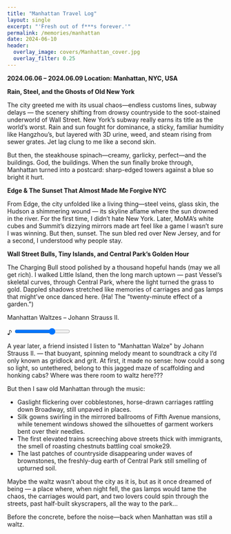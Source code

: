 ```yaml
---
title: "Manhattan Travel Log"
layout: single
excerpt: "'Fresh out of f***s forever.'"
permalink: /memories/manhattan
date: 2024-06-10
header:
  overlay_image: covers/Manhattan_cover.jpg
  overlay_filter: 0.25
---
```


**2024.06.06 – 2024.06.09 Location: Manhattan, NYC, USA**

**Rain, Steel, and the Ghosts of Old New York**

The city greeted me with its usual chaos—endless customs lines, subway delays — the scenery shifting from drowsy countryside to the soot-stained underworld of Wall Street. New York’s subway really earns its title as the world’s worst. Rain and sun fought for dominance, a sticky, familiar humidity like Hangzhou’s, but layered with 3D urine, weed, and steam rising from sewer grates. Jet lag clung to me like a second skin.

But then, the steakhouse spinach—creamy, garlicky, perfect—and the buildings. God, the buildings. When the sun finally broke through, Manhattan turned into a postcard: sharp-edged towers against a blue so bright it hurt.


**Edge & The Sunset That Almost Made Me Forgive NYC**

From Edge, the city unfolded like a living thing—steel veins, glass skin, the Hudson a shimmering wound — its skyline aflame where the sun drowned in the river. For the first time, I didn’t hate New York. Later, MoMA’s white cubes and Summit’s dizzying mirrors made art feel like a game I wasn’t sure I was winning. But then, sunset. The sun bled red over New Jersey, and for a second, I understood why people stay.


**Wall Street Bulls, Tiny Islands, and Central Park’s Golden Hour**

The Charging Bull stood polished by a thousand hopeful hands (may we all get rich). I walked Little Island, then the long march uptown — past Vessel’s skeletal curves, through Central Park, where the light turned the grass to gold. Dappled shadows stretched like memories of carriages and gas lamps that might’ve once danced here. (Ha! The "twenty-minute effect of a garden.")

<!-- 
<div class="music-player">
  <div class="player-card" style="background-image: url('/images/covers/Manhattan_cover.jpg')">
    <div class="background-blur"></div>
    <div class="player-overlay">
      <div class="player-controls">
        <div class="song-info">
          <p>Manhattan Waltzes - Johann Strauss II.</p>
        </div>
        <div class="volume-control">
          <span>♪</span>
          <input type="range" class="volume-slider" min="0" max="1" step="0.01" value="0.7">
        </div>
      </div>
      <div class="progress-container">
        <div class="progress-bar"></div>
      </div>
    </div>
  </div>
  <audio class="audio-element">
    <source src="/audios/Manhattan_waltzes.mp3" type="audio/mpeg">
    Your browser does not support the audio element.
  </audio>
</div> -->

<div class="music-player"> <div class="player-card" style="background-image: url('{{ site.baseurl }}/images/covers/Manhattan_cover.jpg')"> <div class="background-blur"></div> <div class="player-overlay"> <div class="player-controls"> <div class="song-info"> <p>Manhattan Waltzes – Johann Strauss II.</p> </div> <div class="volume-control"> <span>♪</span> <input type="range" class="volume-slider" min="0" max="1" step="0.01" value="0.7"> </div> </div> <div class="progress-container"> <div class="progress-bar"></div> </div> </div> </div> <audio class="audio-element" preload="auto"> <source src="{{ site.baseurl }}/audios/Manhattan_waltzes.mp3" type="audio/mpeg"> <source src="{{ site.baseurl }}/audios/Manhattan_waltzes.ogg" type="audio/ogg"> Your browser does not support the audio element. </audio> </div>

<script>
document.querySelectorAll('.music-player').forEach(player => {
  const audio = player.querySelector('.audio-element') || player.querySelector('audio');
  const progressBar = player.querySelector('.progress-bar');
  const progressContainer = player.querySelector('.progress-container');
  const volumeSlider = player.querySelector('.volume-slider');

  if (!audio) {
    console.error('Audio element not found in player');
    return;
  }

  // Initialize volume
  audio.volume = volumeSlider ? volumeSlider.value : 0.7;

  // Add playing class management
  audio.addEventListener('play', () => {
    player.classList.add('playing');
  });

  audio.addEventListener('pause', () => {
    player.classList.remove('playing');
  });

  audio.addEventListener('ended', () => {
    player.classList.remove('playing');
  });

  // Play/Pause on click
  player.addEventListener('click', (e) => {
    if (!e.target.closest('.progress-container') && !e.target.closest('.volume-control')) {
      console.log('Player clicked, audio paused:', audio.paused);
      if (audio.paused) {
        audio.play().catch(error => {
          console.error('Playback failed:', error);
        });
      } else {
        audio.pause();
      }
    }
  });

  // Progress bar updates
  audio.addEventListener('timeupdate', () => {
    if (audio.duration) {
      const progress = (audio.currentTime / audio.duration) * 100;
      progressBar.style.width = `${progress}%`;
    }
  });

  // Click to seek
  if (progressContainer) {
    progressContainer.addEventListener('click', (e) => {
      const rect = progressContainer.getBoundingClientRect();
      const clickX = e.clientX - rect.left;
      const clickRatio = clickX / rect.width;
      if (audio.duration) {
        audio.currentTime = clickRatio * audio.duration;
      }
    });
  }

  // Volume control
  if (volumeSlider) {
    volumeSlider.addEventListener('input', () => {
      audio.volume = volumeSlider.value;
    });
  }

  // Error handling
  audio.addEventListener('error', (e) => {
    console.error('Audio error:', e);
    console.error('Error details:', audio.error);
  });

  // Loading states
  audio.addEventListener('loadstart', () => {
    console.log('Audio loading started');
  });

  audio.addEventListener('canplaythrough', () => {
    console.log('Audio can play through');
  });
});
</script>



A year later, a friend insisted I listen to "Manhattan Walze" by Johann Strauss II. — that buoyant, spinning melody meant to soundtrack a city I’d only known as gridlock and grit. At first, it made no sense: how could a song so light, so untethered, belong to this jagged maze of scaffolding and honking cabs? Where was there room to waltz here???

But then I saw old Manhattan through the music:

- Gaslight flickering over cobblestones, horse-drawn carriages rattling down Broadway, still unpaved in places.
- Silk gowns swirling in the mirrored ballrooms of Fifth Avenue mansions, while tenement windows showed the silhouettes of garment workers bent over their needles.
- The first elevated trains screeching above streets thick with immigrants, the smell of roasting chestnuts battling coal smoke29.
- The last patches of countryside disappearing under waves of brownstones, the freshly-dug earth of Central Park still smelling of upturned soil.

Maybe the waltz wasn’t about the city as it is, but as it once dreamed of being — a place where, when night fell, the gas lamps would tame the chaos, the carriages would part, and two lovers could spin through the streets, past half-built skyscrapers, all the way to the park…

Before the concrete, before the noise—back when Manhattan was still a waltz.

